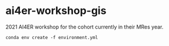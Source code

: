 # ai4er-workshop-gis
2021 AI4ER workshop for the cohort currently in their MRes year.

```conda env create -f environment.yml```
